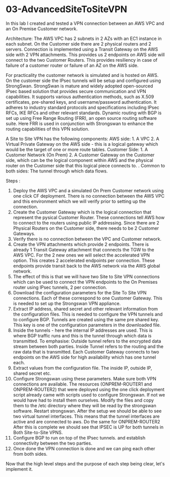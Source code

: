 # 03-AdvancedSiteToSiteVPN
In this lab I created and tested a VPN connection between an AWS VPC and an On Premise Customer network. <p> 
Architecture: The AWS VPC has 2 subnets in 2 AZs with an EC1 instance in each subnet. 
On the Customer side there are 2 physical routers and 2 servers.
Connection is implemented using a Transit Gateway on the AWS side with 2 VPN attachments. 
This provides us 2 endpoints on AWS side will connect to the two Customer Routers. 
This provides resiliency in case of failure of a customer router or failure of an AZ on the AWS side.

For practicality the customer network is simulated and is hosted on AWS. On the customer side the IPsec tunnels will be setup and configured using StrongSwan. StrongSwan is mature and widely adopted open-sourced IPsec based solution that provides secure communication and VPN capabilities. It supports various authentication methods, such as X.509 certificates, pre-shared keys, and username/password authentication. It adheres to industry standard protocols and specifications including IPsec RFCs, IKE RFCs and other relevant standards. 
Dynamic routing with BGP is set up using Free Range Routing (FRR), an open source routing software suite. Here FRR is used in conjunction with Strongswan to enhance the routing capabilities of this VPN solution. 

A Site to Site VPN has the following components:
AWS side: 1. A VPC
          2. A Virtual Private Gateway on the AWS side - this is a logical gateway which would be the target of one or more route tables.
Customer Side: 
          1. A Customer Network (On Prem)
          2. A Customer Gateway on the Customer side, which can be the logical component within AWS and the physical router on the Customer side that this logical piece connects to. . 
Common to both sides: The tunnel through which data flows. 

Steps : 
1. Deploy the AWS VPC and a simulated On Prem Customer network using one click CF deployment. There is no connection between the AWS VPC and this environment which we will verify prior to setting up the connection. 
2. Create the Customer Gateway which is the logical connection that represent the pysical Customer Router. These connections tell AWS how to connect to the routers using public IP addressing. Since there are 2 Physical Routers on the Customer side, there needs to be 2 Customer Gateways. 
3. Verify there is no connection between the VPC and Customer network.
4. Create the VPN attachments which provide 2 endpoints. There is already 1 Transit Gateway attachment that connects the TGW to the AWS VPC. For the 2 new ones we will select the accelerated VPN  option. This creates 2 accelerated endpoints per connection. These endpoints provide transit back to the AWS network via the AWS global network. 
5. The effect of this is that we will have two Site to Site VPN connections which can be used to connect the VPN endpoints to the On Premises router using IPsec tunnels, 2 per connection.
6. Download the configuration parameters for the Site To Site VPN connections. Each of these correspond to one Customer Gateway. This is needed to set up the Strongswan VPN appliance.
7. Extract IP address, shared secret and other relevant information from the configuration files. This is needed to configure the VPN tunnels and to configure BGP. Tunnels are created using the same pre shared key. This key is one of the configuration parameters in the downloaded file. 
9. Inside the tunnels - here the internal IP addresses are used. This is where BGP traffic runs and this is the tunnel through which data is transmitted.
To emphasise: Outside tunnel refers to the encrypted data stream between both parties. Inside Tunnel refers to the routing and the raw data that is transmitted. 
Each Customer Gateway connects to two endpoints on the AWS side for high availability which has one tunnel each. 
10. Extract values from the configuration file. The inside IP, outside IP, shared secret etc.
11. Configure Strongswan using these parameters. Make sure both VPN connections are available.
The resources (ONPREM-ROUTER1 and ONPREM-ROUTER2) that were deployed using the one click deployment script already came with scripts used to configure Strongswan. If not we would have had to install them ourselves.
Modify the files and copy them to the /etc directory where they will be read by the strongswan software. Restart strongswan.
After the setup we should be able to see two virtual tunnel interfaces. This means that the tunnel interfaces are active and are connected to aws.
Do the same for ONPREM-ROUTER2
After this is complete we should see that IPSEC is UP for both tunnels in Both Site-to-Site VPNS.
12. Configure BGP to run on top of the IPsec tunnels. and establish connectivity between the two parties.
13. Once done the VPN connection is done and we can ping each other from both sides. 

Now that the high level steps and the purpose of each step being clear, let's implement it. 














